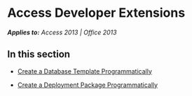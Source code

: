 
# Access Developer Extensions

 _**Applies to:** Access 2013 | Office 2013_


## In this section


-  [Create a Database Template Programmatically](fe4a1f39-a51b-b083-3673-095e5c6684e5.md)
    
-  [Create a Deployment Package Programmatically](4eb23608-e976-49a8-3f0e-f3537b948bfd.md)
    
